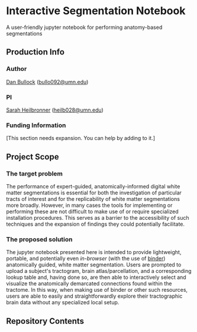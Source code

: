 # Interactive Segmentation Notebook
A user-friendly jupyter notebook for performing anatomy-based segmentations

## Production Info

### Author
[Dan Bullock](https://github.com/DanNBullock/) (bullo092@umn.edu)

### PI
[Sarah Heilbronner](https://med.umn.edu/bio/department-of-neuroscience/sarah-heilbronner) (heilb028@umn.edu)

### Funding Information
[This section needs expansion. You can help by adding to it.]

## Project Scope

### The target problem
The performance of expert-guided, anatomically-informed digital white matter segmentations is essential for both the investigation of particular tracts of interest and for the replicability of white matter segmentations more broadly.  However, in many cases the tools for implementing or performing these are not difficult to make use of or require specialized installation procedures.  This serves as a barrier to the accessibility of such techniques and the expansion of findings they could potentially facilitate.

### The proposed solution
The jupyter notebook presented here is intended to provide lightweight, portable, and potentially even _in-browser_ (with the use of [binder](https://mybinder.org)) anatomically guided, white matter segmentation.  Users are prompted to upload a subject's tractogram, brain atlas/parcellation, and a corresponding lookup table and, having done so, are then able to interactively select and visualize the anatomically demarcated connections found within the tractome.  In this way, when making use of binder or other such resources, users are able to easily and straightforwardly explore their tractographic brain data without any specialized local setup.

## Repository Contents
